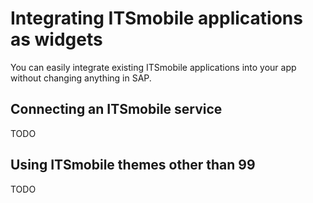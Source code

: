 # Integrating ITSmobile applications as widgets

You can easily integrate existing ITSmobile applications into your app without changing anything in SAP.

## Connecting an ITSmobile service

TODO

## Using ITSmobile themes other than 99

TODO